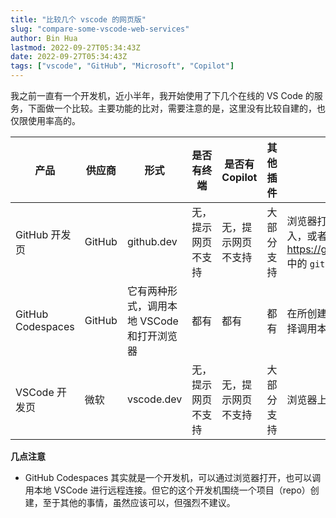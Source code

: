 ```yaml
---
title: "比较几个 vscode 的网页版"
slug: "compare-some-vscode-web-services"
author: Bin Hua
lastmod: 2022-09-27T05:34:43Z
date: 2022-09-27T05:34:43Z
tags: ["vscode", "GitHub", "Microsoft", "Copilot"]
---
```


我之前一直有一个开发机，近小半年，我开始使用了下几个在线的 VS Code 的服务，下面做一个比较。主要功能的比对，需要注意的是，这里没有比较自建的，也仅限使用率高的。

|产品|供应商|形式|是否有终端|是否有 Copilot|其他插件|进入方式|
|---|---|---|---|---|---|---|
|GitHub 开发页|GitHub|github.dev|无，提示网页不支持|无，提示网页不支持|大部分支持|浏览器打开 GitHub 上仓库地址，点击 . 进入，或者将 https://github.com/username/reponame 中的 `github.com` 改成 `github.dev` 即可|
|GitHub Codespaces|GitHub|它有两种形式，调用本地 VSCode 和打开浏览器|都有|都有|都有|在所创建的项目的 codespace 后点 `...` 选择调用本地 VSCode 还是在浏览器里打开|
|VSCode 开发页|微软|vscode.dev|无，提示网页不支持|无，提示网页不支持|大部分支持|浏览器上打开 vscode.dev 直接使用即可|

**几点注意**

- GitHub Codespaces 其实就是一个开发机，可以通过浏览器打开，也可以调用本地 VSCode 进行远程连接。但它的这个开发机围绕一个项目（repo）创建，至于其他的事情，虽然应该可以，但强烈不建议。
